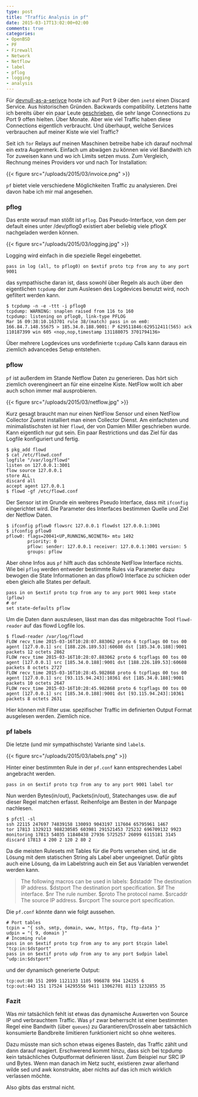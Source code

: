 ```yaml
---
type: post
title: "Traffic Analysis in pf"
date: 2015-03-17T13:02:00+02:00
comments: true
categories:
- OpenBSD
- PF
- Firewall
- Network
- Netflow
- label
- pflog
- logging
- analysis
---
```


Für [devnull-as-a-serivce](http://devnull-as-a-service.com) hoste ich auf Port 9
über den `inetd` einen Discard Service. Aus historischen Gründen. Backwards
compatibility. Letztens hatte ich bereits über ein paar Leute
[geschrieben](/blog/2014/11/04/hartes-discard-protokoll/), die sehr lange
Connections zu Port 9 offen hielten. Über Monate. Aber wie viel Traffic haben
diese Connections eigentlich verbraucht. Und überhaupt, welche Services
verbrauchen auf meiner Kiste wie viel Traffic?

Seit ich `Tor` Relays auf meinen Maschinen betreibe habe ich darauf nochmal ein
extra Augenmerk. Einfach um abwägen zu können wie viel Bandwith ich Tor zuweisen
kann und wo ich Limits setzen muss. Zum Vergleich, Rechnung meines Providers vor
und nach Tor Installation:

{{< figure src="/uploads/2015/03/invoice.png" >}}

`pf` bietet viele verschiedene Möglichkeiten Traffic zu
analysieren. Drei davon habe ich mir mal angesehen.

### pflog

Das erste worauf man stößt ist `pflog`. Das Pseudo-Interface, von dem per
default eines unter /dev/pflog0 existiert aber beliebig viele pflogX nachgeladen
werden können.

{{< figure src="/uploads/2015/03/logging.jpg" >}}

Logging wird einfach in die spezielle Regel eingebettet.

```
pass in log (all, to pflog0) on $extif proto tcp from any to any port 9001
```

das sympathische daran ist, dass sowohl über Regeln als auch über den
eigentlichen `tcpdump` der zum Auslesen des Logdevices benutzt wird, noch
gefiltert werden kann.

```
$ tcpdump -n -e -ttt -i pflog0
tcpdump: WARNING: snaplen raised from 116 to 160
tcpdump: listening on pflog0, link-type PFLOG
Mar 16 09:38:10.163701 rule 38/(match) pass in on em0: 166.84.7.148.55675 > 185.34.0.188.9001: P 629511846:629512411(565) ack 110187399 win 605 <nop,nop,timestamp 131188075 3701794136>
```

Über mehrere Logdevices uns vordefinierte `tcpdump` Calls kann daraus ein
ziemlich advancedes Setup entstehen.

### pflow

`pf` ist außerdem im Stande Netflow Daten zu generieren. Das hört sich ziemlich
overengineert an für eine einzelne Kiste. NetFlow wollt ich aber auch schon
immer mal ausprobieren.

{{< figure src="/uploads/2015/03/netflow.jpg" >}}

Kurz gesagt braucht man nur einen NetFlow Sensor und einen NetFlow Collector
Zuerst installiert man einen Collector Dienst. Am einfachsten und
minimalistischsten ist hier `flowd`, der von Damien Miller geschrieben wurde.
Kann eigentlich nur gut sein. Ein paar Restrictions und das Ziel für das Logfile
konfiguriert und fertig.

```
$ pkg_add flowd
$ cat /etc/flowd.conf
logfile "/var/log/flowd"
listen on 127.0.0.1:3001
flow source 127.0.0.1
store ALL
discard all
accept agent 127.0.0.1
$ flowd -gf /etc/flowd.conf
```

Der Sensor ist im Grunde ein weiteres Pseudo Interface, dass mit `ifconfig`
eingerichtet wird. Die Parameter des Interfaces bestimmen Quelle und Ziel der
Netflow Daten.

```
$ ifconfig pflow0 flowsrc 127.0.0.1 flowdst 127.0.0.1:3001
$ ifconfig pflow0
pflow0: flags=20041<UP,RUNNING,NOINET6> mtu 1492
        priority: 0
        pflow: sender: 127.0.0.1 receiver: 127.0.0.1:3001 version: 5
        groups: pflow
```

Aber ohne Infos aus `pf` hilft auch das schönste NetFlow Interface nichts. Wie
bei `pflog` werden entweder bestimmte Rules via Parameter dazu bewogen die State
Informationen an das pflow0 Interface zu schicken oder eben gleich alle States
per default.

```
pass in on $extif proto tcp from any to any port 9001 keep state (pflow)
# or
set state-defaults pflow
```

Um die Daten dann auszulesen, lässt man das das mitgebrachte Tool `flowd-reader`
auf das flowd Logfile los.

```
$ flowd-reader /var/log/flowd
FLOW recv_time 2015-03-16T10:28:07.883062 proto 6 tcpflags 00 tos 00 agent [127.0.0.1] src [188.226.189.53]:60608 dst [185.34.0.188]:9001 packets 12 octets 2862
FLOW recv_time 2015-03-16T10:28:07.883062 proto 6 tcpflags 00 tos 00 agent [127.0.0.1] src [185.34.0.188]:9001 dst [188.226.189.53]:60608 packets 8 octets 2727
FLOW recv_time 2015-03-16T10:28:45.982868 proto 6 tcpflags 00 tos 00 agent [127.0.0.1] src [93.115.94.243]:10361 dst [185.34.0.188]:9001 packets 10 octets 2647
FLOW recv_time 2015-03-16T10:28:45.982868 proto 6 tcpflags 00 tos 00 agent [127.0.0.1] src [185.34.0.188]:9001 dst [93.115.94.243]:10361 packets 8 octets 2631
```

Hier können mit Filter usw. spezifischer Traffic im definierten Output Format
ausgelesen werden. Ziemlich nice.

### pf labels

Die letzte (und mir sympathischste) Variante sind `label`s.

{{< figure src="/uploads/2015/03/labels.png" >}}

Hinter einer bestimmten Rule in der `pf.conf` kann entsprechendes Label
angebracht werden.

```
pass in on $extif proto tcp from any to any port 9001 label tor
```

Nun werden Bytes(in/out), Packets(in/out), Statechanges usw. die auf dieser Regel
matchen erfasst. Reihenfolge am Besten in der Manpage nachlesen.

```
$ pfctl -sl
ssh 22115 247697 74839158 130093 9043197 117604 65795961 1467
tor 17813 1329213 988230585 603981 291521453 725232 696709132 9923
monitoring 17813 54035 11840438 27936 5725257 26099 6115181 3145
discard 17813 4 200 2 120 2 80 2
```

Da die meisten Rulesets mit Tables für die Ports versehen sind, ist die Lösung
mit dem statischen String als Label aber ungeeignet. Dafür gibts auch eine
Lösung, da im Labelstring auch ein Set aus Variablen verwendet werden kann.

> The following macros can be used in labels:
> $dstaddr     The destination IP address.
> $dstport     The destination port specification.
> $if          The interface.
> $nr          The rule number.
> $proto       The protocol name.
> $srcaddr     The source IP address.
> $srcport     The source port specification.

Die `pf.conf` könnte dann wie folgt aussehen.

```
# Port tables
tcpin = "{ ssh, smtp, domain, www, https, ftp, ftp-data }"
udpin = "{ 9, domain }"
# Incoming rule
pass in on $extif proto tcp from any to any port $tcpin label "tcp:in:$dstport"
pass in on $extif proto udp from any to any port $udpin label "udp:in:$dstport"
```

und der dynamisch generierte Output:

```
tcp:out:80 151 2099 1121133 1105 996878 994 124255 6
tcp:out:443 151 17524 14295556 9411 13062701 8113 1232855 35
```

### Fazit

Was mir tatsächlich fehlt ist etwas das dynamische Auswerten von Source IP und
verbrauchtem Traffic. Was `pf` zwar beherrscht ist einer bestimmten Regel eine
Bandwith (über `queues`) zu Garantieren/Drosseln aber tatsächlich konsumierte
Bandbreite limitieren funktioniert nicht so ohne weiteres.

Dazu müsste man sich schon etwas eigenes Basteln, das Traffic zählt und dann
darauf reagiert. Erschwerend kommt hinzu, dass sich bei tcpdump kein
tatsächliches Outputformat definieren lässt. Zum Beispiel nur SRC IP und Bytes.
Wenn man danach im Netz sucht, existieren zwar allerhand wilde sed und awk
konstrukte, aber nichts auf das ich mich wirklich verlassen möchte.

Also gibts das erstmal nicht.
